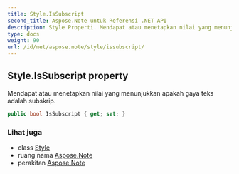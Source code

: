 ```yaml
---
title: Style.IsSubscript
second_title: Aspose.Note untuk Referensi .NET API
description: Style Properti. Mendapat atau menetapkan nilai yang menunjukkan apakah gaya teks adalah subskrip.
type: docs
weight: 90
url: /id/net/aspose.note/style/issubscript/
---
```

## Style.IsSubscript property

Mendapat atau menetapkan nilai yang menunjukkan apakah gaya teks adalah subskrip.

```csharp
public bool IsSubscript { get; set; }
```

### Lihat juga

* class [Style](../)
* ruang nama [Aspose.Note](../../style/)
* perakitan [Aspose.Note](../../../)


